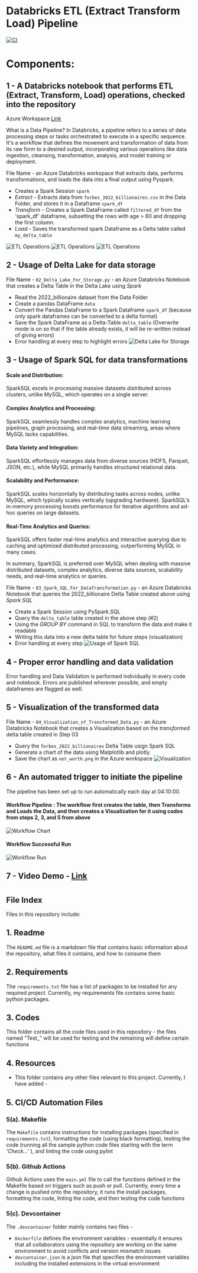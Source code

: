 # Databricks ETL (Extract Transform Load) Pipeline


[![CI](https://github.com/nogibjj/DukeIDS706_ds655_IndividualProject03/actions/workflows/01_Install.yml/badge.svg)](https://github.com/nogibjj/DukeIDS706_ds655_IndividualProject03/actions/workflows/01_Install.yml)

# Components:

## 1 - A Databricks notebook that performs ETL (Extract, Transform, Load) operations, checked into the repository

Azure Workspace [Link](https://adb-2312128046693227.7.azuredatabricks.net/browse/folders/2979888917193756?o=2312128046693227)

What is a Data Pipeline? 
In Databricks, a pipeline refers to a series of data processing steps or tasks orchestrated to execute in a specific sequence. It's a workflow that defines the movement and transformation of data from its raw form to a desired output, incorporating various operations like data ingestion, cleansing, transformation, analysis, and model training or deployment.


File Name - an Azure Databricks workspace that extracts data, performs transformations, and loads the data into a final output using Pyspark. 
 * Creates a Spark Session `spark`
 * *Extract* - Extracts data from `forbes_2022_billionaires.csv` in the Data Folder, and stores it in a Dataframe `spark_df`
 * *Transform* - Creates a Spark DataFrame called `filtered_df` from the 'spark_df' dataframe, subsetting the rows with age > 60 and dropping the first column. 
 * *Load* - Saves the transformed spark Dataframe as a Delta table called `my_delta_table`

![ETL Operations](https://github.com/nogibjj/Individual_Project3_Ayush/blob/main/Images/ingestion.png)
![ETL Operations](https://github.com/nogibjj/Individual_Project3_Ayush/blob/main/Images/transform.png)
![ETL Operations](https://github.com/nogibjj/Individual_Project3_Ayush/blob/main/Images/Load.png)

## 2 - Usage of Delta Lake for data storage

File Name - `02_Delta_Lake_For_Storage.py` - an Azure Databricks Notebook that creates a Delta Table in the Delta Lake using *Spark*

 * Read the 2022_billionaire dataset from the Data Folder
 * Create a pandas DataFrame `data`
 * Convert the Pandas DataFrame to a Spark Dataframe `spark_df` (because only spark dataframes can be converted to a delta format)
 * Save the Spark DataFrame as a Delta-Table `delta_table` (Overwrite mode is on so that if the table already exists, it will be re-written instead of giving errors)
 * Error handling at every step to highlight errors
![Delta Lake for Storage](https://github.com/nogibjj/Individual_Project3_Ayush/blob/main/Images/DeltaLakeStorage.png)


## 3 - Usage of Spark SQL for data transformations

#### Scale and Distribution:
SparkSQL excels in processing massive datasets distributed across clusters, unlike MySQL, which operates on a single server.

#### Complex Analytics and Processing:
SparkSQL seamlessly handles complex analytics, machine learning pipelines, graph processing, and real-time data streaming, areas where MySQL lacks capabilities.

#### Data Variety and Integration:
SparkSQL effortlessly manages data from diverse sources (HDFS, Parquet, JSON, etc.), while MySQL primarily handles structured relational data.

#### Scalability and Performance:
SparkSQL scales horizontally by distributing tasks across nodes, unlike MySQL, which typically scales vertically (upgrading hardware).
SparkSQL’s in-memory processing boosts performance for iterative algorithms and ad-hoc queries on large datasets.

#### Real-Time Analytics and Queries:
SparkSQL offers faster real-time analytics and interactive querying due to caching and optimized distributed processing, outperforming MySQL in many cases.

In summary, SparkSQL is preferred over MySQL when dealing with massive distributed datasets, complex analytics, diverse data sources, scalability needs, and real-time analytics or queries.

File Name - `03_Spark_SQL_For_DataTransformation.py` - an Azure Databricks Notebook that queries the 2022_billionaire Delta Table created above using *Spark SQL*

 * Create a Spark Session using PySpark.SQL
 * Query the `delta_table` table created in the above step (#2)
 * Using the *GROUP BY* command in SQL to transform the data and make it readable
 * Writing this data into a new delta table for future steps (visualization)
 * Error handling at every step
![Usage of Spark SQL](https://github.com/nogibjj/Individual_Project3_Ayush/blob/main/Images/Pyspark%20Transformation%20and%20Error%20handling.png)


## 4 - Proper error handling and data validation
Error handling and Data Validation is performed individually in every code and notebook. Errors are published wherever possible, and empty dataframes are flagged as well.

## 5 - Visualization of the transformed data

File Name - `04_Visualization_of_Transformed_Data.py` - an Azure Databricks Notebook that creates a Visualization based on the *transformed* delta table created in Step 03

 * Query the `forbes_2022_billionaires` Delta Table usign Spark SQL
 * Generate a chart of the data using Matplotlib and plotly.
 * Save the chart as `net_worth.png` in the Azure workspace
![Visualization](https://github.com/nogibjj/Individual_Project3_Ayush/blob/main/Images/Visualization.png)

## 6 - An automated trigger to initiate the pipeline

The pipeline has been set up to run automatically each day at 04:10:00.

#### Workflow Pipeline : The workflow first creates the table, then Transforms and Loads the Data, and then creates a Visualization for it using codes from steps 2, 3, and 5 from above 
![Workflow Chart](https://github.com/nogibjj/Individual_Project3_Ayush/blob/main/Images/workflow_pipeline.png)

#### Workflow Successful Run
![Workflow Run](https://github.com/nogibjj/Individual_Project3_Ayush/blob/main/Images/Workflow.png)

## 7 - Video Demo - [Link]()









#
## File Index

Files in this repository include:


## 1. Readme
  The `README.md` file is a markdown file that contains basic information about the repository, what files it contains, and how to consume them


## 2. Requirements
  The `requirements.txt` file has a list of packages to be installed for any required project. Currently, my requirements file contains some basic python packages.


## 3. Codes
  This folder contains all the code files used in this repository - the files named "Test_" will be used for testing and the remaining will define certain functions


## 4. Resources
  -  This folder contains any other files relevant to this project. Currently, I have added -


## 5. CI/CD Automation Files


  ### 5(a). Makefile
  The `Makefile` contains instructions for installing packages (specified in `requirements.txt`), formatting the code (using black formatting), testing the code (running all the sample python code files starting with the term *'Check...'* ), and linting the code using pylint


  ### 5(b). Github Actions
  Github Actions uses the `main.yml` file to call the functions defined in the Makefile based on triggers such as push or pull. Currently, every time a change is pushed onto the repository, it runs the install packages, formatting the code, linting the code, and then testing the code functions


  ### 5(c). Devcontainer
  
  The `.devcontainer` folder mainly contains two files - 
  * `Dockerfile` defines the environment variables - essentially it ensures that all collaborators using the repository are working on the same environment to avoid conflicts and version mismatch issues
  * `devcontainer.json` is a json file that specifies the environment variables including the installed extensions in the virtual environment
